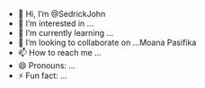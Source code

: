 - 👋 Hi, I’m @SedrickJohn
- 👀 I’m interested in ...
- 🌱 I’m currently learning ...
- 💞️ I’m looking to collaborate on ...Moana Pasifika
- 📫 How to reach me ...
- 😄 Pronouns: ...
- ⚡ Fun fact: ...

<!---
SedrickJohn/SedrickJohn is a ✨ special ✨ repository because its `README.md` (this file) appears on your GitHub profile.
You can click the Preview link to take a look at your changes.
--->
